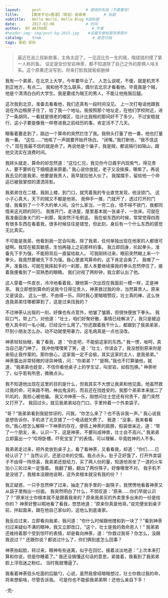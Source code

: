 ```yaml
---
layout:     post                    # 使用的布局（不需要改）
title:     【黄泉手记x勇漫】｛荼岩｝偷弟弟        # 标题 
subtitle:   Hello World, Hello Blog #副标题
date:       2017-02-06              # 时间
author:  BY AKIRA熙                    # 作者
#header-img: img/post-bg-2015.jpg    #这篇文章标题背景图片
catalog:    true                       # 是否归档
tags: 荼岩 安份
---
```




>最近在追三叔新故事，主角太逗了，一见逗比负一生的我，暗搓搓的摸了第一人称的鱼。
>设定是安份安岩神荼，都不知道除了自己之外的那俩人啥关系。这个原著还没写到，将来打脸我就偷偷删掉



我有一个弟弟，在北京上大学，今年要毕业了。
人怎么说呢，不傻，就是机灵不到正地方，有点二。
我和他不怎么联系，偶尔去北京才看看他。毕竟我是个贼，他是个清清白白的大学生。我是要成为贼王的男人，不能让他拖我后腿。

这次我到北京，准备去看看他，我们还真有一段时间没见。
上一次打电话他跟我说在外边租房子住了，给了我一个地址。我按照那个地址走，在他们学校附近，进了一条胡同，一看就是很老的楼区，估计比我租的那间好不了多少。
不过安稳就行，这小子要是像我一样卷进我之前经历的事，肯定活不了几天。

眼看着要走到了，路边一个算命的突然拦住了我。我侧头打量了他一番，他也打量我一番。
“这位……”他咳了一声就要开始开场白。
“闭嘴，”我打断他，“我不信这个。”
现在我最不信的就是命了。再说他是个骗子，我是贼，都说隔行如隔山，跟他交流实在浪费时间。

我转头就走，算命的却忽然道：“这位仁兄，我见你今日眉宇内现紫气，得见贵人，要不要听在下细细道来原委。”
我心说你放屁，老子又没挨揍，哪紫了。再说我去见的是我弟，他要是我贵人，我早就拉他入伙了。
我摆摆手，留给他一个命运已被我掌控的潇洒背影。

我弟弟住在二楼，我刚上楼，到门口，就凭着我的专业直觉发现，他没锁门。
这小子心真大，天下的贼又不都是他哥。
我伸手一推，门就开了，透过打开的门缝，我看到了一个不大的单人间。没什么家当，一穷二白，怪不得不锁门，我都同情来这光顾的同行。
我推开门，走进屋，屋里基本就一张桌子，一张床。可就在我准备回身关门的一刹那，我突然汗毛倒竖。
我在偷东西的时候，常常觉得四周有很多东西在看着我，很多时候往往是错觉，但此刻，身后有一个什么东西的感觉无比真实。

不可能是我弟，他看到我一定会叫我，除了我弟，任何单独出现在他家的人都很可疑啊。我现在极其敏感，生怕再碰上之前那样的事。
我立即回身，抡起拳头，准备先下手为强，不能把背后一直留给敌人。
可我刚转过来，眼前突然糊上来一个拳头，我竟然要被先下手为强。我心里直骂算命的，这下肯定会紫了。
我嗷了一声，准备挡，可就在我挥起手的一刹那，那人本要继续揍我的拳头忽然停住了，接着我便看到了一双熟悉的眼睛。
我们对视了两秒钟，我立即认出了他。

这人穿着一件皮衣，冷冷地看着我，跟他第一次出现在我面前一模一样，正是神荼。
我立即想到算命的说我今日得见贵人，神荼救过我的命，当然算贵人。原来又是误会。
这么一想，不由得一乐。同时我心里暗暗赞叹，壮士真的棒，这么快连我弟弟住哪都算到了，这是过来找我的？

不过神荼认出我的一刻，好像也有点意外，他皱了皱眉，但很快便放下拳头。
我叹口气，带上门，对他道：“壮士，咱们好聚好散，事情已经解决了，我只是被迫卷入其中的一名小贼，已经没什么用了。”你还跟着我干什么，都跟到了我弟弟家，吓到小朋友怎么办。动不动就使用暴力，这毛病真是一点也没改。

神荼轻轻抬眼，看了看我，道：“你走吧，不能偷这家的东西。”
我一愣，呦呵，真当自己是门神了。
我冲他嘿嘿笑了笑，道：“壮士，你误会了，我没想到原来你是来阻止我作案的。那你放心，这家我一定不会偷，其实这家的主人，是我弟弟。”
神荼露出非常轻微的讶异神情，问：“你弟弟？”
“是啊。”我也不打算骗他，就道，“我弟弟也姓安，不信你看他桌子上的学生证，叫安岩，如假包换。”
神荼听了，似乎若有所思，微微点头。

我不知道他出现在这里的目的是什么，但我其实不大想让我弟和他见面。他虽然救过我的命，可来路不明，神出鬼没的，而且还在找姓安的。我那个弟弟本来就二了叭叽的，我担心被他骗。
我又冲神荼一乐，刚想问壮士您还有何贵干，屋门突然又打开了。
我回过头，就见我弟弟站在门口，手里拎着一个外卖袋子。

“哥？”我弟弟看到我挺惊讶的，问我，“你怎么来了？也不告诉我一声。”
我心说我是想告诉你，手机进了北京接了一个电话就欠费了。
我道：“没事，我来看看你。”我心想怎么解释一下神荼的存在，便搭上神荼的肩膀，假装很亲近，道：“带了一个朋友，来，认识一下，这是神荼，不要叫成神兽，壮士会不高兴。”
我弟弟立即露出一个“哎呀卧槽，吓死宝宝了”的表情。可以理解，毕竟姓神的人不多。

我弟弟走过来，把外卖放到桌子上，看了看神荼，又看看我，却道：“你们……已经认识了？”
当然认识，还是过命的交情。我点点头。肚子正好饿了，打开外卖袋子不由得一阵欣喜，我弟弟还挺给力，买了两人份的量，知道他哥坐了一道的火车加小三轮过来一定饿着。
我翻了翻，翻出了两份筷子。好像哪里不对。
我手机不是没钱了，我根本没跟他说啊，这外卖根本就没有我的份？！

我正疑惑，一只手忽然伸了过来，抽走了我手里的一副筷子，我愣愣地看着神荼又从袋子里掏出一份面。
我突然明白了什么，不禁叹道：“原来……你们早就认识了？”原来壮士你根本就不是跟着我来的？原来我弟买的外卖里多出来的一份是给你的？
神荼好整以暇地看了看我，悠悠地道：“原来你真是他哥。”说完便坐到桌子前，拌起面来，跟在他自己家似的，这他么到底谁家。

我反应过来，立即看向我弟，我问道：“你什么时候跟他搅和到一块了？”看到神荼扫过来疑似不满的眼神，我又立即改口，“这个，壮士是我的救命恩人！”
我弟弟还维持着那个受到惊吓的表情，却是看向神荼，道：“你救过我哥？你怎么，没跟我说过？”
还跟你说？都说过什么了，你们俩到底怎么回事？

神荼抬起脸，转过来，眼神有些迷离，似乎在回忆，接着淡淡地道：“上次本来打算和你说，但是你睡着了。”
我还没搞懂这句话的意思，紧接着，我看到了我弟弟脸上浮现迷之粉红。
当时我就懵逼了。

我看着神荼低头吃面的后脑勺，心说，虽然我曾经暗暗想过，壮士你救过我的命，将来想偷啥，尽管告诉我。
可是你也不能偷我弟弟啊！还他么亲自下手！

-完-
